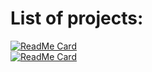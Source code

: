 # List of projects:

[![ReadMe Card](https://github-readme-stats.vercel.app/api/pin/?username=leozz37&repo=go-k8s-gcp-terraform)](https://github.com/leozz37/go-k8s-gcp-terraform)
<br />
[![ReadMe Card](https://github-readme-stats.vercel.app/api/pin/?username=leozz37&repo=iot-monitoring-gcp-grafana)](https://github.com/leozz37/iot-monitoring-gcp-grafana)
